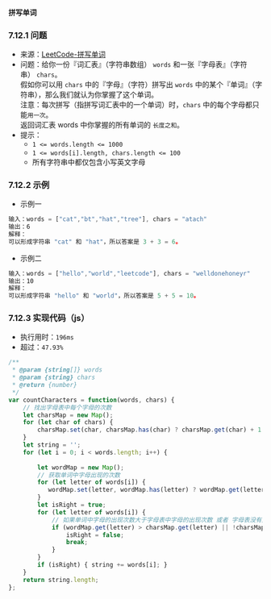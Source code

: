 #### 拼写单词

### 7.12.1 问题
- 来源：[LeetCode-拼写单词](https://leetcode-cn.com/problems/find-words-that-can-be-formed-by-characters/)
- 问题：给你一份『词汇表』（字符串数组） `words` 和一张『字母表』（字符串） `chars`。<br>
        假如你可以用 `chars` 中的『字母』（字符）拼写出 `words` 中的某个『单词』（字符串），那么我们就认为你掌握了这个单词。<br>
        注意：每次拼写（指拼写词汇表中的一个单词）时，`chars` 中的每个字母都只能`用一次`。<br>
        返回词汇表 words 中你掌握的所有单词的 `长度之和`。
- 提示：
    - `1 <= words.length <= 1000`
    - `1 <= words[i].length, chars.length <= 100`
    - 所有字符串中都仅包含小写英文字母

### 7.12.2 示例
- 示例一
```js
输入：words = ["cat","bt","hat","tree"], chars = "atach"
输出：6
解释： 
可以形成字符串 "cat" 和 "hat"，所以答案是 3 + 3 = 6。
```
- 示例二
```js
输入：words = ["hello","world","leetcode"], chars = "welldonehoneyr"
输出：10
解释：
可以形成字符串 "hello" 和 "world"，所以答案是 5 + 5 = 10。
```

### 7.12.3 实现代码（js）
- 执行用时：`196ms`
- 超过：`47.93%`
```js
/**
 * @param {string[]} words
 * @param {string} chars
 * @return {number}
 */
var countCharacters = function(words, chars) {
    // 找出字母表中每个字母的次数
    let charsMap = new Map();
    for (let char of chars) {
        charsMap.set(char, charsMap.has(char) ? charsMap.get(char) + 1 : 1)
    }
    let string = '';
    for (let i = 0; i < words.length; i++) {
        
        let wordMap = new Map();
        // 获取单词中字母出现的次数
        for (let letter of words[i]) {
           wordMap.set(letter, wordMap.has(letter) ? wordMap.get(letter) + 1 : 1);
        }
        let isRight = true;
        for (let letter of words[i]) {
            // 如果单词中字母的出现次数大于字母表中字母的出现次数 或者 字母表没有此字母
            if (wordMap.get(letter) > charsMap.get(letter) || !charsMap.has(letter)) {
                isRight = false;
                break;
            }
        }
        if (isRight) { string += words[i]; }
    }
    return string.length;
};
```